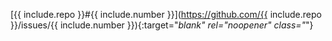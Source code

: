 [{{ include.repo }}#{{ include.number }}](https://github.com/{{ include.repo }}/issues/{{ include.number }}){:target="_blank" rel="noopener" class="_"}